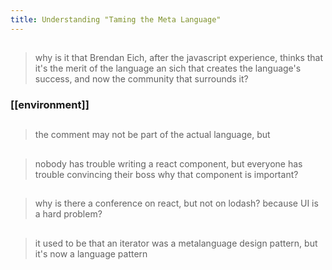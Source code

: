 ```yaml
---
title: Understanding "Taming the Meta Language"
---
```


##
> why is it that Brendan Eich, after the javascript experience, thinks that it's the merit of the language an sich that creates the language's success, and now the community that surrounds it?
### [[environment]]
## 
> the comment may not be part of the actual language, but
##
> nobody has trouble writing a react component, but everyone has trouble convincing their boss why that component is important?
##
> why is there a conference on react, but not on lodash?
> because UI is a hard problem?
##
> it used to be that an iterator was a metalanguage design pattern, but it's now a language pattern
##

